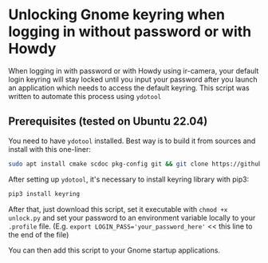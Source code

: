 # Unlocking Gnome keyring when logging in without password or with Howdy

When logging in with password or with Howdy using ir-camera, your default login keyring will stay locked until you input your password after you launch an application which needs to access the default keyring. This script was written to automate this process using `ydotool`

## Prerequisites (tested on Ubuntu 22.04)

You need to have `ydotool` installed. Best way is to build it from sources and install with this one-liner:

```sh
sudo apt install cmake scdoc pkg-config git && git clone https://github.com/ReimuNotMoe/ydotool && cd ydotool && mkdir build && cd build && cmake .. && make -j $(nproc) && sudo make install && sudo chmod +s /usr/local/bin/ydotool && sudo ln -s /usr/lib/systemd/user/ydotool.service /etc/systemd/system/ && sudo systemctl daemon-reload && sudo systemctl enable ydotool.service && sudo systemctl start ydotool.service

```

After setting up `ydotool`, it's necessary to install keyring library with pip3:

```sh
pip3 install keyring
```

After that, just download this script, set it executable with `chmod +x unlock.py` and set your password to an environment variable locally to your `.profile` file. (E.g. `export LOGIN_PASS='your_password_here'` << this line to the end of the file)

You can then add this script to your Gnome startup applications.


